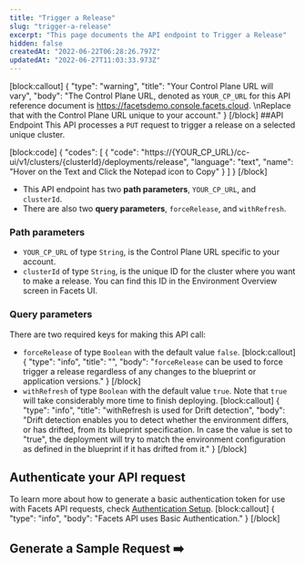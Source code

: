 ```yaml
---
title: "Trigger a Release"
slug: "trigger-a-release"
excerpt: "This page documents the API endpoint to Trigger a Release"
hidden: false
createdAt: "2022-06-22T06:28:26.797Z"
updatedAt: "2022-06-27T11:03:33.973Z"
---
```

[block:callout]
{
  "type": "warning",
  "title": "Your Control Plane URL will vary",
  "body": "The Control Plane URL, denoted as <code>YOUR_CP_URL</code> for this API reference document is https://facetsdemo.console.facets.cloud. \nReplace that with the Control Plane URL unique to your account."
}
[/block]
##API Endpoint
This API processes a <code>PUT</code> request to trigger a release on a selected unique cluster.  

[block:code]
{
  "codes": [
    {
      "code": "https://{YOUR_CP_URL}/cc-ui/v1/clusters/{clusterId}/deployments/release",
      "language": "text",
      "name": "Hover on the Text and Click the Notepad icon to Copy"
    }
  ]
}
[/block]
* This API endpoint has two **path parameters**, <code>YOUR_CP_URL</code>, and <code>clusterId</code>.
* There are also two **query parameters**, <code>forceRelease</code>, and <code>withRefresh</code>.

### **Path parameters**
* <code>YOUR_CP_URL</code> of type <code>String</code>, is the Control Plane URL specific to your account.
* <code>clusterId</code> of type <code>String</code>, is the unique ID for the cluster where you want to make a release. You can find this ID in the Environment Overview screen in Facets UI.

### **Query parameters**
There are two required keys for making this API call: 
  * <code>forceRelease</code> of type <code>Boolean</code> with the default value <code>false</code>. 
[block:callout]
{
  "type": "info",
  "title": "",
  "body": "<code>forceRelease</code> can be used to force trigger a release regardless of any changes to the blueprint or application versions."
}
[/block]
  * <code>withRefresh</code>  of type <code>Boolean</code> with the default value <code>true</code>. Note that <code>true</code> will take considerably more time to finish deploying.
[block:callout]
{
  "type": "info",
  "title": "withRefresh is used for Drift detection",
  "body": "Drift detection enables you to detect whether the environment differs, or has drifted, from its blueprint specification. In case the value is set to \"true\", the deployment will try to match the environment configuration as defined in the blueprint if it has drifted from it."
}
[/block]
## **Authenticate your API request**

To learn more about how to generate a basic authentication token for use with Facets API requests, check [Authentication Setup](ref:authentication-setup).
[block:callout]
{
  "type": "info",
  "body": "Facets API uses Basic Authentication."
}
[/block]
## Generate a Sample Request ➡️